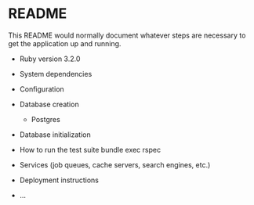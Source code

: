 # README

This README would normally document whatever steps are necessary to get the
application up and running.


* Ruby version 3.2.0

* System dependencies

* Configuration

* Database creation
  - Postgres

* Database initialization

* How to run the test suite
  bundle exec rspec

* Services (job queues, cache servers, search engines, etc.)

* Deployment instructions

* ...
